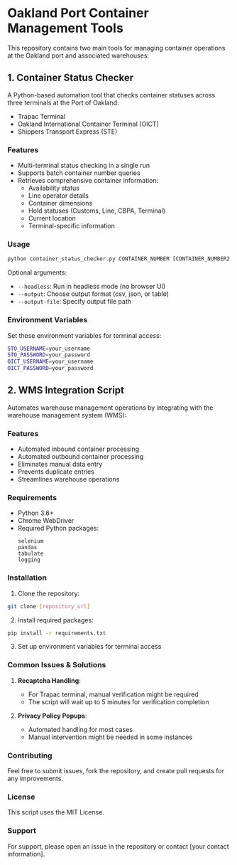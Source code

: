 # Oakland Port Container Management Tools

This repository contains two main tools for managing container operations at the Oakland port and associated warehouses:

## 1. Container Status Checker

A Python-based automation tool that checks container statuses across three terminals at the Port of Oakland:

- Trapac Terminal
- Oakland International Container Terminal (OICT)
- Shippers Transport Express (STE)

### Features

- Multi-terminal status checking in a single run
- Supports batch container number queries
- Retrieves comprehensive container information:
  - Availability status
  - Line operator details
  - Container dimensions
  - Hold statuses (Customs, Line, CBPA, Terminal)
  - Current location
  - Terminal-specific information

### Usage

```bash
python container_status_checker.py CONTAINER_NUMBER [CONTAINER_NUMBER2 ...]
```

Optional arguments:
- `--headless`: Run in headless mode (no browser UI)
- `--output`: Choose output format (csv, json, or table)
- `--output-file`: Specify output file path

### Environment Variables

Set these environment variables for terminal access:
```bash
STO_USERNAME=your_username
STO_PASSWORD=your_password
OICT_USERNAME=your_username
OICT_PASSWORD=your_password
```

## 2. WMS Integration Script

Automates warehouse management operations by integrating with the warehouse management system (WMS):

### Features

- Automated inbound container processing
- Automated outbound container processing
- Eliminates manual data entry
- Prevents duplicate entries
- Streamlines warehouse operations

### Requirements

- Python 3.6+
- Chrome WebDriver
- Required Python packages:
  ```
  selenium
  pandas
  tabulate
  logging
  ```

### Installation

1. Clone the repository:
```bash
git clone [repository_url]
```

2. Install required packages:
```bash
pip install -r requirements.txt
```

3. Set up environment variables for terminal access

### Common Issues & Solutions

1. **Recaptcha Handling**: 
   - For Trapac terminal, manual verification might be required
   - The script will wait up to 5 minutes for verification completion

2. **Privacy Policy Popups**: 
   - Automated handling for most cases
   - Manual intervention might be needed in some instances

### Contributing

Feel free to submit issues, fork the repository, and create pull requests for any improvements.

### License
This script uses the MIT License.  


### Support

For support, please open an issue in the repository or contact [your contact information].
